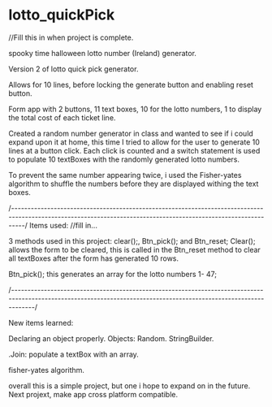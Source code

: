 # lotto_quickPick
//Fill this in when project is complete.

spooky time halloween lotto number (Ireland) generator.

Version 2 of lotto quick pick generator.

Allows for 10 lines, before locking the generate button and enabling reset button.

Form app with 2 buttons, 11 text boxes, 10 for the lotto numbers, 1 to display the total cost of each ticket line.

Created a random number generator in class and wanted to see if i could expand upon it at home, this time I tried to allow for the user to generate 10 lines at a button click.
Each click is counted and a switch statement is used to populate 10 textBoxes with the randomly generated lotto numbers.

To prevent the same number appearing twice, i used the Fisher-yates algorithm to shuffle the numbers before they are displayed withing the text boxes.


/*----------------------------------------------------------------------------------------------------------------------------------------------------------------*/
Items used: //fill in...

3 methods used in this project: clear();, Btn_pick(); and  Btn_reset;
Clear(); allows the form to be cleared, this is called in the Btn_reset method to clear all textBoxes after the form has generated 10 rows.

Btn_pick(); this generates an array for the lotto numbers 1- 47;

/*-------------------------------------------------------------------------------------------------------------------------------------------------------------------*/


New items learned:

Declaring an object properly.
Objects: Random. StringBuilder.

.Join: populate a textBox with an array.

fisher-yates algorithm.


overall this is a simple project, but one i hope to expand on in the future. 
Next projext, make app cross platform compatible.
